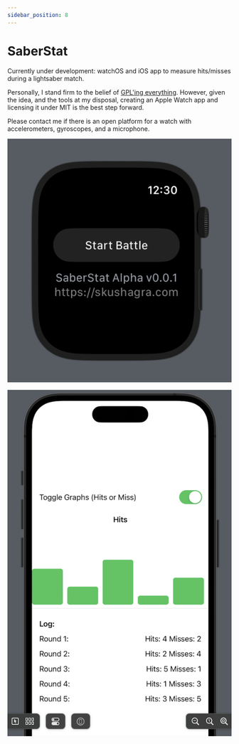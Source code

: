 ```yaml
---
sidebar_position: 8
---
```


# SaberStat

Currently under development: watchOS and iOS app to measure hits/misses during a lightsaber match. 

Personally, I stand firm to the belief of [GPL'ing everything](/disclaimer_fsf). However, given the idea, and the tools at my disposal, creating an Apple Watch app and licensing it under MIT is the best step forward.

Please contact me if there is an open platform for a watch with accelerometers, gyroscopes, and a microphone.

![watchOS Screenshot](./assets/saberstat-scrnsht1.png)

![iOS Screenshot](./assets/saberstat-scrnsht2.png)